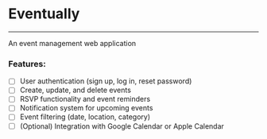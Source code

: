 
Eventually
==========

***

An event management web application 

### Features:
- [ ] User authentication (sign up, log in, reset password)
- [ ] Create, update, and delete events
- [ ] RSVP functionality and event reminders
- [ ] Notification system for upcoming events
- [ ] Event filtering (date, location, category)
- [ ] (Optional) Integration with Google Calendar or Apple Calendar
